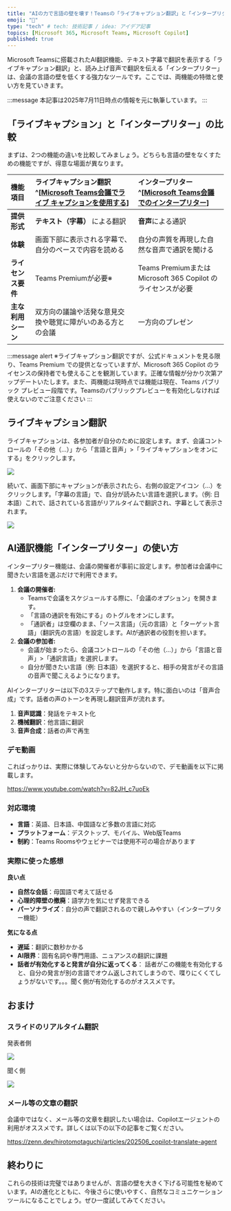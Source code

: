 ```yaml
---
title: "AIの力で言語の壁を壊す！Teamsの「ライブキャプション翻訳」と「インタープリター（リアルタイム翻訳）」"
emoji: "🤖" 
type: "tech" # tech: 技術記事 / idea: アイデア記事
topics: [Microsoft 365, Microsoft Teams, Microsoft Copilot] 
published: true
---
```


Microsoft Teamsに搭載されたAI翻訳機能、テキスト字幕で翻訳を表示する「ライブキャプション翻訳」と、読み上げ音声で翻訳を伝える「インタープリター」は、会議の言語の壁を低くする強力なツールです。ここでは、両機能の特徴と使い方を見ていきます。

:::message 
本記事は2025年7月11日時点の情報を元に執筆しています。
:::

## 「ライブキャプション」と「インタープリター」の比較

まずは、2つの機能の違いを比較してみましょう。どちらも言語の壁をなくすための機能ですが、得意な場面が異なります。

| 機能項目 | ライブキャプション翻訳^[[Microsoft Teams会議でライブ キャプションを使用する](https://support.microsoft.com/ja-jp/office/microsoft-teams%E4%BC%9A%E8%AD%B0%E3%81%A7%E3%83%A9%E3%82%A4%E3%83%96-%E3%82%AD%E3%83%A3%E3%83%97%E3%82%B7%E3%83%A7%E3%83%B3%E3%82%92%E4%BD%BF%E7%94%A8%E3%81%99%E3%82%8B-4be2d304-f675-4b57-8347-cbd000a21260)] | インタープリター^[[Microsoft Teams会議でのインタープリター](https://support.microsoft.com/ja-jp/office/microsoft-teams%E4%BC%9A%E8%AD%B0%E3%81%A7%E3%81%AE%E3%82%A4%E3%83%B3%E3%82%BF%E3%83%BC%E3%83%97%E3%83%AA%E3%82%BF%E3%83%BC-c7efe2bb-535d-42ab-a5c4-d2d91619b46d)]|
| :--- | :--- | :--- |
| **提供形式** | **テキスト（字幕）** による翻訳 | **音声**による通訳 |
| **体験** | 画面下部に表示される字幕で、自分のペースで内容を読める | 自分の声質を再現した自然な音声で通訳を聞ける |
| **ライセンス要件** | Teams Premiumが必要※ | Teams PremiumまたはMicrosoft 365 Copilot のライセンスが必要 |
| **主な利用シーン** | 双方向の議論や活発な意見交換や聴覚に障がいのある方との会議 | 一方向のプレゼン |

:::message alert
※ライブキャプション翻訳ですが、公式ドキュメントを見る限り、Teams Premium での提供となっていますが、Microsoft 365 Copilot のライセンスの保持者でも使えることを観測しています。正確な情報が分かり次第アップデートいたします。また、両機能は現時点では機能は現在、Teams パブリック プレビュー段階です。Teamsのパブリックプレビューを有効化しなければ使えないのでご注意ください
:::

## ライブキャプション翻訳

ライブキャプションは、各参加者が自分のために設定します。まず、会議コントロールの「その他（...）」から「言語と音声」>「ライブキャプションをオンにする」をクリックします。

![](https://github.com/user-attachments/assets/a0fe1785-475a-41ef-bc35-8314780347d1)


続いて、画面下部にキャプションが表示されたら、右側の設定アイコン（...）をクリックします。「字幕の言語」で、自分が読みたい言語を選択します。（例: 日本語）これで、話されている言語がリアルタイムで翻訳され、字幕として表示されます。

![](https://github.com/user-attachments/assets/8637f367-b262-41c0-bbab-81a9fcd1bd1f)

## AI通訳機能「インタープリター」の使い方

インタープリター機能は、会議の開催者が事前に設定します。参加者は会議中に聞きたい言語を選ぶだけで利用できます。

1.  **会議の開催者:**
    * Teamsで会議をスケジュールする際に、「会議のオプション」を開きます。
    * 「言語の通訳を有効にする」のトグルをオンにします。
    * 「通訳者」は空欄のまま、「ソース言語」（元の言語）と「ターゲット言語」（翻訳先の言語）を設定します。AIが通訳者の役割を担います。
2.  **会議の参加者:**
    * 会議が始まったら、会議コントロールの「その他（...）」から「言語と音声」>「通訳言語」を選択します。
    * 自分が聞きたい言語（例: 日本語）を選択すると、相手の発言がその言語の音声で聞こえるようになります。

AIインタープリターは以下の3ステップで動作します。特に面白いのは「音声合成」です。話者の声のトーンを再現し翻訳音声が流れます。

1.  **音声認識**：発話をテキスト化
2.  **機械翻訳**：他言語に翻訳
3.  **音声合成**：話者の声で再生

### デモ動画

こればっかりは、実際に体験してみないと分からないので、デモ動画を以下に掲載します。

https://www.youtube.com/watch?v=82JH_c7uoEk

### 対応環境

- **言語**：英語、日本語、中国語など多数の言語に対応
- **プラットフォーム**：デスクトップ、モバイル、Web版Teams
- **制約**：Teams Roomsやウェビナーでは使用不可の場合があります

### 実際に使った感想

**良い点**

- **自然な会話**：母国語で考えて話せる
- **心理的障壁の撤廃**：語学力を気にせず発言できる
- **パーソナライズ**：自分の声で翻訳されるので親しみやすい（インタープリター機能）

**気になる点**

- **遅延**：翻訳に数秒かかる
- **AI限界**：固有名詞や専門用語、ニュアンスの翻訳に課題
- **話者が有効化すると発言が自分に返ってくる**： 話者がこの機能を有効化すると、自分の発言が別の言語でオウム返しされてしまうので、喋りにくくてしょうがないです。。。聞く側が有効化するのがオススメです。

## おまけ

### スライドのリアルタイム翻訳

発表者側

![](https://github.com/user-attachments/assets/2e4de867-f1ea-4ab2-8b0b-0d0dac62f679)

聞く側

![](https://github.com/user-attachments/assets/ec2eaedf-fe6e-43e8-8a72-5882502b044c)


### メール等の文章の翻訳

会議中ではなく、メール等の文章を翻訳したい場合は、Copilotエージェントの利用がオススメです。詳しくは以下の以下の記事をご覧ください。

https://zenn.dev/hirotomotaguchi/articles/202506_copilot-translate-agent

## 終わりに

これらの技術は完璧ではありませんが、言語の壁を大きく下げる可能性を秘めています。AIの進化とともに、今後さらに使いやすく、自然なコミュニケーションツールになることでしょう。ぜひ一度試してみてください。
